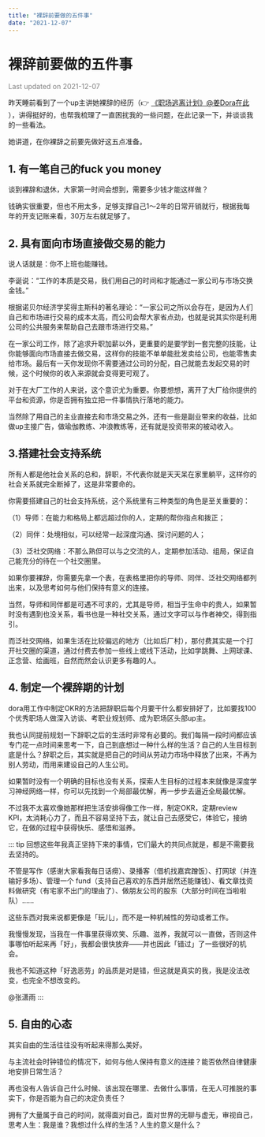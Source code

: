 ```yaml
---
title: "裸辞前要做的五件事"
date: "2021-12-07"
---
```

# 裸辞前要做的五件事

<font color=gray>Last updated on 2021-12-07</font>

昨天睡前看到了一个up主讲她裸辞的经历（👉 [《职场逃离计划》@姜Dora在此](https://www.bilibili.com/video/BV1yP4y137Gx) ），讲得挺好的，也帮我梳理了一直困扰我的一些问题，在此记录一下，并谈谈我的一些看法。

她讲道，在你裸辞之前要先做好这五点准备。

## 1. 有一笔自己的fuck you money

谈到裸辞和退休，大家第一时间会想到，需要多少钱才能这样做？

钱确实很重要，但也不用太多，足够支撑自己1～2年的日常开销就行，根据我每年的开支记账来看，30万左右就足够了。

## 2. 具有面向市场直接做交易的能力

说人话就是：你不上班也能赚钱。

李诞说：“工作的本质是交易，我们用自己的时间和才能通过一家公司与市场交换金钱。”

根据诺贝尔经济学奖得主斯科的著名理论：“一家公司之所以会存在，是因为人们自己和市场进行交易的成本太高，而公司会帮大家省点劲，也就是说其实你是利用公司的公共服务来帮助自己去跟市场进行交易。”

在一家公司工作，除了追求升职加薪以外，更重要的是要学到一套完整的技能，让你能够面向市场直接去做交易，这样你的技能不单单能批发卖给公司，也能零售卖给市场。最后有一天你发现你不需要通过公司的分配，自己就能去发起交易的时候，这个时候你的收入来源就会变得更可观了。

对于在大厂工作的人来说，这个意识尤为重要。你要想想，离开了大厂给你提供的平台和资源，你是否拥有独立把一件事情执行落地的能力。

当然除了用自己的主业直接去和市场交易之外，还有一些是副业带来的收益，比如做up主接广告，做瑜伽教练、冲浪教练等，还有就是投资带来的被动收入。

## 3.搭建社会支持系统

所有人都是他社会关系的总和，辞职，不代表你就是天天呆在家里躺平，这样你的社会关系就完全断掉了，这是非常要命的。

你需要搭建自己的社会支持系统，这个系统里有三种类型的角色是至关重要的：

（1）导师：在能力和格局上都远超过你的人，定期的帮你指点和拨正；

（2）同伴：处境相似，可以经常一起深度沟通、探讨问题的人；

（3）泛社交网络：不那么熟但可以与之交流的人，定期参加活动、组局，保证自己能充分的待在一个社交圈里。

如果你要裸辞，你需要先拿一个表，在表格里把你的导师、同伴、泛社交网络都列出来，以及思考如何与他们保持有意义的连接。

当然，导师和同伴都是可遇不可求的，尤其是导师，相当于生命中的贵人，如果暂时没有遇到也没关系，看书也是一种社交关系，通过文字可以与作者神交，得到指引。

而泛社交网络，如果生活在比较偏远的地方（比如后厂村），那付费其实是一个打开社交圈的渠道，通过付费去参加一些线上或线下活动，比如学跳舞、上网球课、正念营、绘画班，自然而然会认识更多有趣的人。


## 4. 制定一个裸辞期的计划

dora用工作中制定OKR的方法把辞职后每个月要干什么都安排好了，比如要找100个优秀职场人做深入访谈、考职业规划师、成为职场区头部up主。

我也认同提前规划一下辞职之后的生活时非常有必要的。我们每隔一段时间都应该专门花一点时间来思考一下，自己到底想过一种什么样的生活？自己的人生目标到底是什么？辞职之后，其实就是把自己的时间从劳动力市场中释放了出来，不再为别人劳动，而用来建设自己的人生公司。

如果暂时没有一个明确的目标也没有关系，探索人生目标的过程本来就像是深度学习神经网络一样，你可以先找到一个局部最优解，再一步步去逼近全局最优解。

不过我不太喜欢像她那样把生活安排得像工作一样，制定OKR，定期review KPI，太消耗心力了，而且不容易坚持下去，就让自己去感受它，体验它，接纳它，在做的过程中获得快乐、感悟和滋养。

::: tip
回想这些年我真正坚持下来的事情，它们最大的共同点就是，都是不需要我去坚持的。

不管是写作（感谢大家看我每日话痨）、录播客（借机找嘉宾蹭饭）、打网球（并连输好多场）、管理一个 fund（支持自己喜欢的东西并居然还能赚钱）、看文章找资料做研究（有宅家不出门的理由了）、做朋友公司的股东（大部分时间在当啦啦队）……

这些东西对我来说都更像是「玩儿」，而不是一种机械性的劳动或者工作。

我慢慢发现，当我在一件事里获得欢笑、乐趣、滋养，我就可以一直做，否则这件事哪怕听起来再「好」，我都会很快放弃——并也因此「错过」了一些很好的机会。

我也不知道这种「好逸恶劳」的品质是对是错，但这就是真实的我，我是没法改变，也完全不想改变的。

@张潇雨
:::

## 5. 自由的心态

其实自由的生活往往没有听起来得那么美好。

与主流社会时钟错位的情况下，如何与他人保持有意义的连接？能否依然自律健康地安排日常生活？

再也没有人告诉自己什么时候、该出现在哪里、去做什么事情，在无人可推脱的事实下，你是否能为自己的决定负责任？

拥有了大量属于自己的时间，就得面对自己，面对世界的无聊与虚无，审视自己，思考人生：我是谁？我想过什么样的生活？人生的意义是什么？
